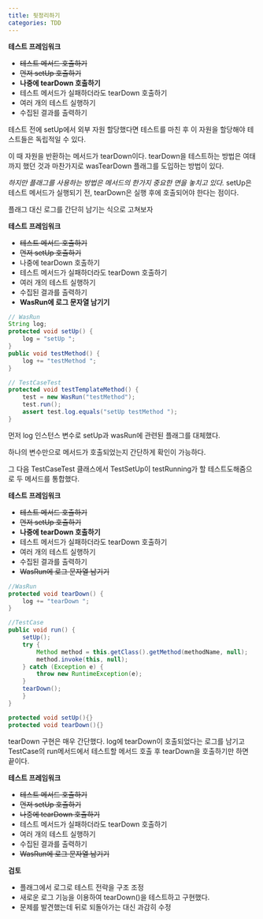 ```yaml
---
title: 뒷정리하기
categories: TDD
---
```




**테스트 프레임워크**

* ~~테스트 메서드 호출하기~~
* ~~먼저 setUp 호출하기~~
* **나중에 tearDown 호출하기**
* 테스트 메서드가 실패하더라도 tearDown 호출하기
* 여러 개의 테스트 실행하기
* 수집된 결과를 출력하기



테스트 전에 setUp에서 외부 자원 할당했다면 테스트를 마친 후 이 자원을 할당해야 테스트들은 독립적일 수 있다.

이 때 자원을 반환하는 메서드가 tearDown이다. tearDown을 테스트하는 방법은 여태까지 했던 것과 마찬가지로 wasTearDown 플래그를 도입하는 방법이 있다. 

_하지만 플래그를 사용하는 방법은 메서드의 한가지 중요한 면을 놓치고 있다._ setUp은 테스트 메서드가  실행되기 전, tearDown은 실행 후에 호출되어야 한다는 점이다.

플래그 대신 로그를 간단히 남기는 식으로 고쳐보자



**테스트 프레임워크**

* ~~테스트 메서드 호출하기~~
* ~~먼저 setUp 호출하기~~
* 나중에 tearDown 호출하기
* 테스트 메서드가 실패하더라도 tearDown 호출하기
* 여러 개의 테스트 실행하기
* 수집된 결과를 출력하기
* **WasRun에 로그 문자열 남기기**



```java
// WasRun
String log;
protected void setUp() {
    log = "setUp ";
}
public void testMethod() {
    log += "testMethod ";
}

// TestCaseTest
protected void testTemplateMethod() {
    test = new WasRun("testMethod");
    test.run();
    assert test.log.equals("setUp testMethod ");
}
```

먼저 log 인스턴스 변수로 setUp과 wasRun에 관련된 플래그를 대체했다.

하나의 변수만으로 메서드가 호출되었는지 간단하게 확인이 가능하다.

그 다음 TestCaseTest 클래스에서 TestSetUp이 testRunning가 할 테스트도해줌으로 두 메서드를 통합했다.



**테스트 프레임워크**

* ~~테스트 메서드 호출하기~~
* ~~먼저 setUp 호출하기~~
* **나중에 tearDown 호출하기**
* 테스트 메서드가 실패하더라도 tearDown 호출하기
* 여러 개의 테스트 실행하기
* 수집된 결과를 출력하기
* ~~WasRun에 로그 문자열 남기기~~



```java
//WasRun
protected void tearDown() {
    log += "tearDown ";
}

//TestCase
public void run() {
    setUp();
    try {
        Method method = this.getClass().getMethod(methodName, null);
        method.invoke(this, null);
    } catch (Exception e) {
        throw new RuntimeException(e);
    }
    tearDown();
    }
}

protected void setUp(){}
protected void tearDown(){}
```

tearDown 구현은 매우 간단했다. log에 tearDown이 호출되었다는 로그를 남기고 TestCase의 run메서드에서  테스트할 메서드 호출 후 tearDown을 호출하기만 하면 끝이다.

**테스트 프레임워크**

* ~~테스트 메서드 호출하기~~
* ~~먼저 setUp 호출하기~~
* ~~나중에 tearDown 호출하기~~
* 테스트 메서드가 실패하더라도 tearDown 호출하기
* 여러 개의 테스트 실행하기
* 수집된 결과를 출력하기
* ~~WasRun에 로그 문자열 남기기~~



**검토**

* 플래그에서 로그로 테스트 전략을 구조 조정
* 새로운 로그 기능을 이용하여 tearDown()을 테스트하고 구현했다.
* 문제를 발견했는데 뒤로 되돌아가는 대신 과감히 수정



